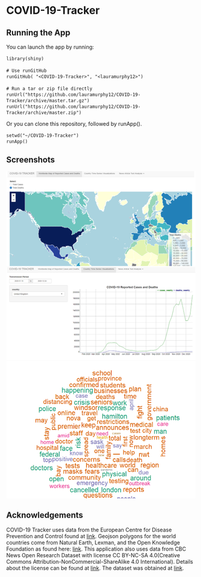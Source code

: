 # COVID-19-Tracker

## Running the App

You can launch the app by running:
```
library(shiny)

# Use runGitHub
runGitHub( "<COVID-19-Tracker>", "<lauramurphy12>")

# Run a tar or zip file directly
runUrl("https://github.com/lauramurphy12/COVID-19-Tracker/archive/master.tar.gz")
runUrl("https://github.com/lauramurphy12/COVID-19-Tracker/archive/master.zip")

```
Or you can clone this repository, followed by runApp(). 

```
setwd("~/COVID-19-Tracker")
runApp()
```


## Screenshots

![alt text](screenshots/worldmap.png)
![alt text](screenshots/chart.png)
![alt text](screenshots/wordcloud.png)

## Acknowledgements

COVID-19 Tracker uses data from the European Centre for Disease Prevention and Control found at [link](https://www.ecdc.europa.eu/en/covid-19/data). Geojson polygons for the world countries come from Natural Earth, Lexman, and the Open Knowledge Foundation as found here: [link](https://datahub.io/core/geo-countries). This application also uses data from CBC News Open Research Dataset with license
CC BY-NC-SA 4.0(Creative Commons Attribution-NonCommercial-ShareAlike 4.0 International). Details about the license can be found at [link](https://creativecommons.org/licenses/by-nc-sa/4.0/legalcode). The dataset was obtained at  [link](https://www.kaggle.com/ryanxjhan/cbc-news-coronavirus-articles-march-26).
